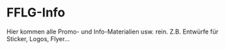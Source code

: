 FFLG-Info
=========

Hier kommen alle Promo- und Info-Materialien usw. rein. Z.B. Entwürfe für Sticker, Logos, Flyer...
